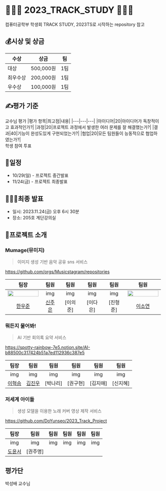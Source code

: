 # 👩🏻‍💻 2023_TRACK_STUDY 👩🏻‍💻
컴퓨터공학부 학생회 TRACK STUDY,
2023TS로 시작하는 repository 참고

## 💰시상 및 상금
|수상|상금|팀|
|---|---|---|
|대상|500,000원|1팀|
|최우수상|200,000원|1팀|
|우수상|100,000원|1팀|


## ✍️평가 기준
교수님 평가
|평가 항목|최고점|내용|
|---|---|---|
|아이디어|20|아이디어가 독창적이고 효과적인가?|
|과정|20|프로젝트 과정에서 발생한 여러 문제를 잘 해결했는가?|
|결과|40|기능이 완성도있게 구현되었는가?|
|협업|20|모든 팀원들이 능동적으로 협업하였는가?|
</br>
학생 참여 투표

## 📆일정
- 10/29(일) - 프로젝트 중간발표
- 11/24(금) - 프로젝트 최종발표

## 🙋🏻‍♂️최종 발표
- 일시: 2023.11.24(금) 오후 6시 30분
- 장소: 205호 계단강의실

## 🥁프로젝트 소개

###  Mumage(뮤미지)
>  이미지 생성 기반 음악 공유 sns 서비스

https://github.com/orgs/Musicstagram/repositories

|팀장|팀원|팀원|팀원|팀원|팀원|
|:--:|:--:|:--:|:--:|:--:|:--:|
|<img src="https://github.com/KHU-CSE/2023_TRACK_STUDY/assets/49388937/c7a0ddd1-0aae-40d3-b6d8-a050ea5751b8" width="100" height="10%"/>|img|img|img|img|<img src="https://github.com/KHU-CSE/2023_TRACK_STUDY/assets/84007823/5364c013-450e-46b1-aa06-33991ee8d285" width="100" height="10%">|
|[한우준](https://github.com/MrMirror21)|[신주은](https://github.com/shin0112)|[이의준]|[이다은]|[진형준]|[이소연](https://github.com/soyeon-kk)|


###  뭐든지 물어봐!
>  AI 기반 회의록 요약 서비스

https://spotty-rainbow-7e5.notion.site/AI-b88500c317424b51a7ed112936c387e5

|팀장|팀원|팀원|팀원|팀원|팀원|
|:--:|:--:|:--:|:--:|:--:|:--:|
|img|img|img|img|img|img|
|[이혁승](https://github.com/jeildlwlrma)|[김진우](https://github.com/Sunny-jinn)|[박나리]|[권구현]|[김지애]|[신지혜]|

###  저세계 아이돌
> 생성 모델을 이용한 노래 커버 영상 제작 서비스

https://github.com/DoYunseo/2023_Track_Project

|팀장|팀원|팀원|팀원|팀원|팀원|
|:--:|:--:|:--:|:--:|:--:|:--:|
|img|img|img|img|img|img|
|[도윤서](https://github.com/DoYunseo)|[권주명]|

## 평가단
박성배 교수님
